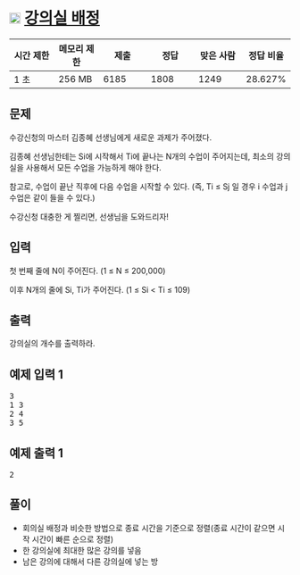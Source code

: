 # <img src="https://d2gd6pc034wcta.cloudfront.net/tier/11.svg" class="solvedac-tier" width="20px"> [강의실 배정](https://www.acmicpc.net/problem/11000)

<div class="col-md-12">
			<div class="table-responsive">
				<table class="table" id="problem-info">
				<thead>
				<tr>
									<th style="width:16%;">시간 제한</th>
					<th style="width:16%;">메모리 제한</th>
					<th style="width:17%;">제출</th>
					<th style="width:17%;">정답</th>
					<th style="width:17%;">맞은 사람</th>
					<th style="width:17%;">정답 비율</th>
								</tr>
				</thead>
				<tbody>
				<tr>
				<td>1 초</td>
				<td>256 MB</td>
									<td>6185</td>
					<td>1808</td>
					<td>1249</td>
					<td>28.627%</td>
								</tr>
				</tbody>
				</table>
			</div>
		</div>

## 문제
수강신청의 마스터 김종혜 선생님에게 새로운 과제가 주어졌다. 

김종혜 선생님한테는 Si에 시작해서 Ti에 끝나는 N개의 수업이 주어지는데, 최소의 강의실을 사용해서 모든 수업을 가능하게 해야 한다. 

참고로, 수업이 끝난 직후에 다음 수업을 시작할 수 있다. (즉, Ti ≤ Sj 일 경우 i 수업과 j 수업은 같이 들을 수 있다.)

수강신청 대충한 게 찔리면, 선생님을 도와드리자!

## 입력
첫 번째 줄에 N이 주어진다. (1 ≤ N ≤ 200,000)

이후 N개의 줄에 Si, Ti가 주어진다. (1 ≤ Si < Ti ≤ 109)

## 출력
강의실의 개수를 출력하라.

<div class="col-md-12">
				<div class="row">
					<div class="col-md-6">
						<section id="sampleinput1">
						<div class="headline">
						<h2>예제 입력 1
						</h2>
						</div>
						<pre class="sampledata" id="sample-input-1">3
1 3
2 4
3 5
</pre>
						</section>
					</div>
					<div class="col-md-6">
						<section id="sampleoutput1">
						<div class="headline">
						<h2>예제 출력 1
						</h2>
						</div>
						<pre class="sampledata" id="sample-output-1">2
</pre>
						</section>
					</div>
									</div>
				</div>
        

## 풀이
  - 회의실 배정과 비슷한 방법으로 종료 시간을 기준으로 정렬(종료 시간이 같으면 시작 시간이 빠른 순으로 정렬)
  - 한 강의실에 최대한 많은 강의를 넣음
  - 남은 강의에 대해서 다른 강의실에 넣는 방
